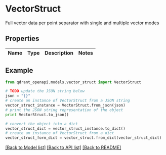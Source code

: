 # VectorStruct

Full vector data per point separator with single and multiple vector modes

## Properties
Name | Type | Description | Notes
------------ | ------------- | ------------- | -------------

## Example

```python
from qdrant_openapi.models.vector_struct import VectorStruct

# TODO update the JSON string below
json = "{}"
# create an instance of VectorStruct from a JSON string
vector_struct_instance = VectorStruct.from_json(json)
# print the JSON string representation of the object
print VectorStruct.to_json()

# convert the object into a dict
vector_struct_dict = vector_struct_instance.to_dict()
# create an instance of VectorStruct from a dict
vector_struct_form_dict = vector_struct.from_dict(vector_struct_dict)
```
[[Back to Model list]](../README.md#documentation-for-models) [[Back to API list]](../README.md#documentation-for-api-endpoints) [[Back to README]](../README.md)



